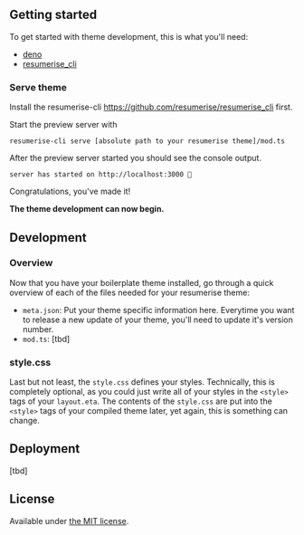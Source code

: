 ## Getting started

To get started with theme development, this is what you'll need:

- [deno](https://deno.land/#installation)
- [resumerise_cli](https://deno.land/x/resumerise_cli)

### Serve theme

Install the resumerise-cli https://github.com/resumerise/resumerise_cli first.

Start the preview server with

```
resumerise-cli serve [absolute path to your resumerise theme]/mod.ts
```

After the preview server started you should see the console output.

```
server has started on http://localhost:3000 🚀
```

Congratulations, you've made it!

**The theme development can now begin.**

## Development

### Overview

Now that you have your boilerplate theme installed, go through a quick overview
of each of the files needed for your resumerise theme:

- `meta.json`: Put your theme specific information here. Everytime you want to
  release a new update of your theme, you'll need to update it's version number.
- `mod.ts`: [tbd]

### style.css

Last but not least, the `style.css` defines your styles. Technically, this is
completely optional, as you could just write all of your styles in the `<style>`
tags of your `layout.eta`. The contents of the `style.css` are put into the
`<style>` tags of your compiled theme later, yet again, this is something can
change.

## Deployment

[tbd]

## License

Available under [the MIT license](http://mths.be/mit).
